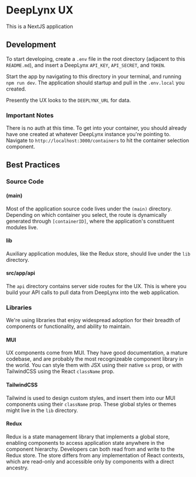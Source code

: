 # DeepLynx UX

This is a NextJS application

## Development

To start developing, create a `.env` file in the root directory (adjacent to this `README.md`), and insert a DeepLynx `API_KEY`, `API_SECRET`, and `TOKEN`.

Start the app by navigating to this directory in your terminal, and running `npm run dev`. The application should startup and pull in the `.env.local` you created.

Presently the UX looks to the `DEEPLYNX_URL` for data.

### Important Notes

There is no auth at this time. To get into your container, you should already have one created at whatever DeepLynx instance you're pointing to. Navigate to `http://localhost:3000/containers` to hit the container selection component.

## Best Practices

### Source Code

#### (main)

Most of the application source code lives under the `(main)` directory. Depending on which container you select, the route is dynamically generated through `[containerID]`, where the application's constituent modules live.

#### lib

Auxiliary application modules, like the Redux store, should live under the `lib` directory.

#### src/app/api

The `api` directory contains server side routes for the UX. This is where you build your API calls to pull data from DeepLynx into the web application.

### Libraries

We're using libraries that enjoy widespread adoption for their breadth of components or functionality, and ability to maintain.

#### MUI

UX components come from MUI. They have good documentation, a mature codebase, and are probably the most recognizeable component library in the world. You can style them with JSX using their native `sx` prop, or with TailwindCSS using the React `className` prop.

#### TailwindCSS

Tailwind is used to design custom styles, and insert them into our MUI components using their `className` prop. These global styles or themes might live in the `lib` directory.

#### Redux

Redux is a state management library that implements a global store, enabling components to access application state anywhere in the component hierarchy. Developers can both read from and write to the Redux store. The store differs from any implementation of React contexts, which are read-only and accessible only by components with a direct ancestry.
